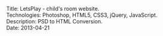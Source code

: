 Title: LetsPlay - child's room website.<br />
Technologies: Photoshop, HTML5, CSS3, jQuery, JavaScript.<br />
Description: PSD to HTML Conversion.<br />
Date: 2013-04-21<br />

